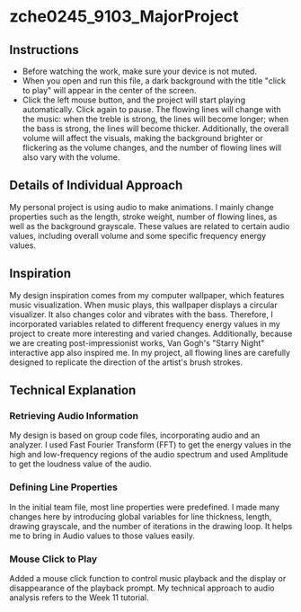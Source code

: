 # zche0245_9103_MajorProject
## **Instructions**
- Before watching the work, make sure your device is not muted.
- When you open and run this file, a dark background with the title "click to play" will appear in the center of the screen.
- Click the left mouse button, and the project will start playing automatically. Click again to pause.
The flowing lines will change with the music: when the treble is strong, the lines will become longer; when the bass is strong, the lines will become thicker. Additionally, the overall volume will affect the visuals, making the background brighter or flickering as the volume changes, and the number of flowing lines will also vary with the volume.
## **Details of Individual Approach**
My personal project is using audio to make animations. I mainly change properties such as the length, stroke weight, number of flowing lines, as well as the background grayscale. These values are related to certain audio values, including overall volume and some specific frequency energy values.
## **Inspiration**
My design inspiration comes from my computer wallpaper, which features music visualization. When music plays, this wallpaper displays a circular visualizer. It also changes color and vibrates with the bass. Therefore, I incorporated variables related to different frequency energy values in my project to create more interesting and varied changes.
Additionally, because we are creating post-impressionist works, Van Gogh's "Starry Night" interactive app also inspired me. In my project, all flowing lines are carefully designed to replicate the direction of the artist's brush strokes.
## **Technical Explanation**
### Retrieving Audio Information
My design is based on group code files, incorporating audio and an analyzer. I used Fast Fourier Transform (FFT) to get the energy values in the high and low-frequency regions of the audio spectrum and used Amplitude to get the loudness value of the audio.
### Defining Line Properties
In the initial team file, most line properties were predefined. I made many changes here by introducing global variables for line thickness, length, drawing grayscale, and the number of iterations in the drawing loop. It helps me to bring in Audio values to those values easily.
### Mouse Click to Play
Added a mouse click function to control music playback and the display or disappearance of the playback prompt. My technical approach to audio analysis refers to the Week 11 tutorial.
